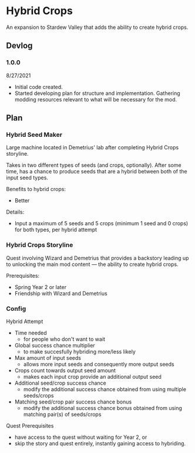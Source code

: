 ﻿# Hybrid Crops
An expansion to Stardew Valley that adds the ability to create hybrid crops.

## Devlog
### 1.0.0
8/27/2021
 * Initial code created.
 * Started developing plan for structure and implementation. Gathering modding resources relevant to what will be necessary for the mod.

## Plan
### Hybrid Seed Maker
Large machine located in Demetrius' lab after completing Hybrid Crops storyline.

Takes in two different types of seeds (and crops, optionally). After some time, has a chance to produce seeds that are a hybrid between both of the input seed types.

Benefits to hybrid crops:
 * Better

Details:
 * Input a maximum of 5 seeds and 5 crops (minimum 1 seed and 0 crops) for both types, per hybrid attempt

### Hybrid Crops Storyline
Quest involving Wizard and Demetrius that provides a backstory leading up to unlocking the main mod content — the ability to create hybrid crops.

Prerequisites:
 * Spring Year 2 or later
 * Friendship with Wizard and Demetrius

### Config
Hybrid Attempt
 * Time needed
   * for people who don't want to wait
 * Global success chance multiplier
   * to make succesfully hybriding more/less likely
 * Max amount of input seeds
   * allows more input seeds and consequently more output seeds
 * Crops count towards output seed amount
   * makes each input crop provide an additional output seed
 * Additional seed/crop success chance
   * modify the additional success chance obtained from using multiple seeds/crops
 * Matching seed/crop pair success chance bonus
   * modify the additional success chance bonus obtained from using matching pair(s) of seeds/crops

Quest Prerequisites
 * have access to the quest without waiting for Year 2, or
 * skip the story and quest entirely, instantly gaining access to hybriding.


